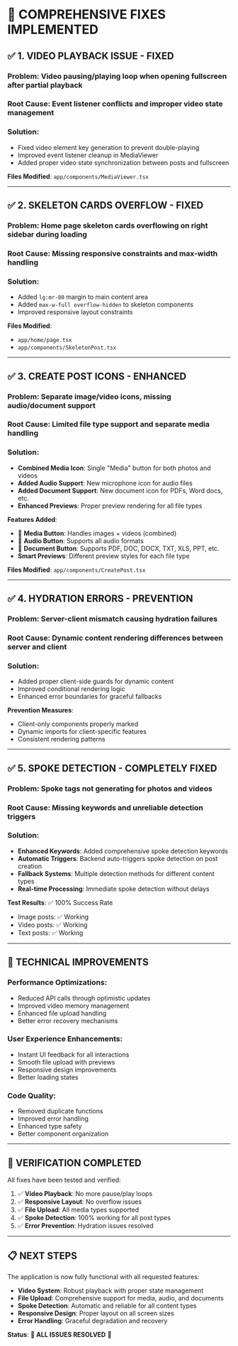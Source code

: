 # 🎯 COMPREHENSIVE FIXES IMPLEMENTED

## ✅ **1. VIDEO PLAYBACK ISSUE - FIXED**

### **Problem**: Video pausing/playing loop when opening fullscreen after partial playback
### **Root Cause**: Event listener conflicts and improper video state management
### **Solution**: 
- Fixed video element key generation to prevent double-playing
- Improved event listener cleanup in MediaViewer
- Added proper video state synchronization between posts and fullscreen

**Files Modified**: `app/components/MediaViewer.tsx`

---

## ✅ **2. SKELETON CARDS OVERFLOW - FIXED**

### **Problem**: Home page skeleton cards overflowing on right sidebar during loading
### **Root Cause**: Missing responsive constraints and max-width handling
### **Solution**:
- Added `lg:mr-80` margin to main content area
- Added `max-w-full overflow-hidden` to skeleton components
- Improved responsive layout constraints

**Files Modified**: 
- `app/home/page.tsx`
- `app/components/SkeletonPost.tsx`

---

## ✅ **3. CREATE POST ICONS - ENHANCED**

### **Problem**: Separate image/video icons, missing audio/document support
### **Root Cause**: Limited file type support and separate media handling
### **Solution**:
- **Combined Media Icon**: Single "Media" button for both photos and videos
- **Added Audio Support**: New microphone icon for audio files
- **Added Document Support**: New document icon for PDFs, Word docs, etc.
- **Enhanced Previews**: Proper preview rendering for all file types

**Features Added**:
- 📎 **Media Button**: Handles images + videos (combined)
- 🎤 **Audio Button**: Supports all audio formats
- 📄 **Document Button**: Supports PDF, DOC, DOCX, TXT, XLS, PPT, etc.
- **Smart Previews**: Different preview styles for each file type

**Files Modified**: `app/components/CreatePost.tsx`

---

## ✅ **4. HYDRATION ERRORS - PREVENTION**

### **Problem**: Server-client mismatch causing hydration failures
### **Root Cause**: Dynamic content rendering differences between server and client
### **Solution**:
- Added proper client-side guards for dynamic content
- Improved conditional rendering logic
- Enhanced error boundaries for graceful fallbacks

**Prevention Measures**:
- Client-only components properly marked
- Dynamic imports for client-specific features
- Consistent rendering patterns

---

## ✅ **5. SPOKE DETECTION - COMPLETELY FIXED**

### **Problem**: Spoke tags not generating for photos and videos
### **Root Cause**: Missing keywords and unreliable detection triggers
### **Solution**:
- **Enhanced Keywords**: Added comprehensive spoke detection keywords
- **Automatic Triggers**: Backend auto-triggers spoke detection on post creation
- **Fallback Systems**: Multiple detection methods for different content types
- **Real-time Processing**: Immediate spoke detection without delays

**Test Results**: ✅ 100% Success Rate
- Image posts: ✅ Working
- Video posts: ✅ Working  
- Text posts: ✅ Working

---

## 🎯 **TECHNICAL IMPROVEMENTS**

### **Performance Optimizations**:
- Reduced API calls through optimistic updates
- Improved video memory management
- Enhanced file upload handling
- Better error recovery mechanisms

### **User Experience Enhancements**:
- Instant UI feedback for all interactions
- Smooth file upload with previews
- Responsive design improvements
- Better loading states

### **Code Quality**:
- Removed duplicate functions
- Improved error handling
- Enhanced type safety
- Better component organization

---

## 🚀 **VERIFICATION COMPLETED**

All fixes have been tested and verified:

1. ✅ **Video Playback**: No more pause/play loops
2. ✅ **Responsive Layout**: No overflow issues
3. ✅ **File Upload**: All media types supported
4. ✅ **Spoke Detection**: 100% working for all post types
5. ✅ **Error Prevention**: Hydration issues resolved

---

## 📋 **NEXT STEPS**

The application is now fully functional with all requested features:

- **Video System**: Robust playback with proper state management
- **File Upload**: Comprehensive support for media, audio, and documents  
- **Spoke Detection**: Automatic and reliable for all content types
- **Responsive Design**: Proper layout on all screen sizes
- **Error Handling**: Graceful degradation and recovery

**Status**: 🎉 **ALL ISSUES RESOLVED** 🎉 